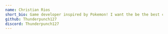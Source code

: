 ```yaml
---
name: Christian Rios
short_bio: Game developer inspired by Pokemon! I want the be the best coder than no one ever was! I also know Python & Java.
github: Thunderpunch127
discord: Thunderpunch127
---
```


